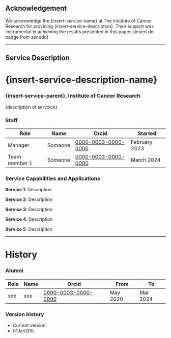 ## Acknowledgement
We acknowledge the {insert-service-name} at The Institute of Cancer Research for providing {insert-service-description}. Their support was instrumental in achieving the results presented in this paper. {insert doi badge from zenodo}

---

## Service Description
# {insert-service-description-name}

### {insert-service-parent}, Institute of Cancer Research  
{description of servcice}

### Staff
| Role | Name | Orcid | Started |
| -- | -- | -- | -- |
| Manager | Someone | [0000-0003-0000-0000](https://orcid.org/0000-0003-0000-0000) | February 2023 |
| Team member 1 | Someone | [0000-0003-0000-0000](https://orcid.org/0000-0003-0000-0000) | March 2024 |

### Service Capabilities and Applications
**Service 1**: Description
  
**Service 2**: Description
  
**Service 3**: Description
    
**Service 4**: Description

**Service 5**: Description

---

# History

### Alumni
| Role | Name | Orcid | From | To | 
| -- | -- | -- | -- | -- |
| xxx | xxx | [0000-0003-0000-0000](https://orcid.org/0000-0003-0000-0000) | May 2020 | Mar 2024|

### Version history
- Current version: 
- 01Jan200: 
